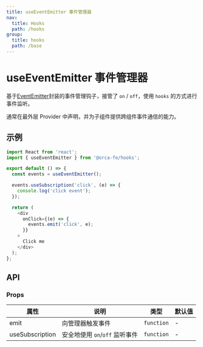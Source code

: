 ```yaml
---
title: useEventEmitter 事件管理器
nav:
  title: Hooks
  path: /hooks
group:
  title: hooks
  path: /base
---
```


# useEventEmitter 事件管理器

基于[EventEmitter](https://www.npmjs.com/package/events)封装的事件管理钩子，接管了 `on` / `off`，使用 `hooks` 的方式进行事件监听。

通常在最外层 Provider 中声明，并为子组件提供跨组件事件通信的能力。

## 示例

```javascript
import React from 'react';
import { useEventEmitter } from '@orca-fe/hooks';

export default () => {
  const events = useEventEmitter();

  events.useSubscription('click', (e) => {
    console.log('click event');
  });

  return (
    <div
      onClick={(e) => {
        events.emit('click', e);
      }}
    >
      Click me
    </div>
  );
};
```

## API

### Props

| 属性            | 说明                           | 类型       | 默认值 |
| --------------- | ------------------------------ | ---------- | ------ |
| emit            | 向管理器触发事件               | `function` | -      |
| useSubscription | 安全地使用 `on`/`off` 监听事件 | `function` | -      |

